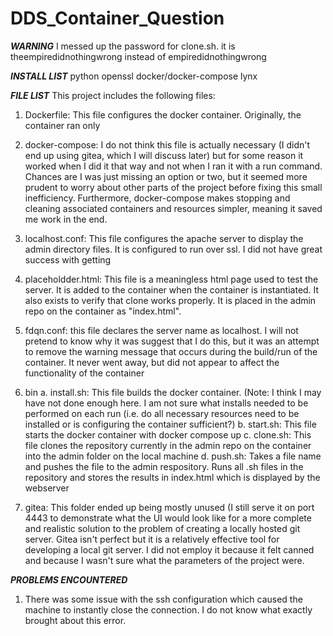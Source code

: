# DDS_Container_Question
***WARNING*** I messed up the password for clone.sh. it is theempiredidnothingwrong instead of empiredidnothingwrong

***INSTALL LIST***
python
openssl
docker/docker-compose
lynx

***FILE LIST***
This project includes the following files:
1. Dockerfile: This file configures the docker container. Originally, the container ran only 
2. docker-compose: I do not think this file is actually necessary (I didn't end up using gitea, which I will discuss later) but for some reason it worked when I did it that way and not when I ran it with a run command. Chances are I was just missing an option or two, but it seemed more prudent to worry about other parts of the project before fixing this small inefficiency. Furthermore, docker-compose makes stopping and cleaning associated containers and resources simpler, meaning it saved me work in the end.
3. localhost.conf: This file configures the apache server to display the admin directory files. It is configured to run over ssl. I did not have great success with getting 
4. placeholdder.html: This file is a meaningless html page used to test the server. It is added to the container when the container is instantiated. It also exists to verify that clone works properly. It is placed in the admin repo on the container as "index.html".
5. fdqn.conf: this file declares the server name as localhost. I will not pretend to know why it was suggest that I do this, but it was an attempt to remove the warning message that occurs during the build/run of the container. It never went away, but did not appear to affect the functionality of the container
6. bin
  a. install.sh: This file builds the docker container. (Note: I think I may have not done enough here. I am not sure what installs needed to be performed on each run (i.e. do all necessary resources need to be installed or is configuring the container sufficient?)
  b. start.sh: This file starts the docker container with docker compose up
c. clone.sh: This file clones the repository currently in the admin repo on the container into the admin folder on the local machine
d. push.sh: Takes a file name and pushes the file to the admin respository. Runs all .sh files in the repository and stores the results in index.html which is displayed by the webserver

7. gitea: This folder ended up being mostly unused (I still serve it on port 4443 to demonstrate what the UI would look like for a more complete and realistic solution to the problem of creating a locally hosted git server. Gitea isn't perfect but it is a relatively effective tool for developing a local git server. I did not employ it because it felt canned and because I wasn't sure what the parameters of the project were.

***PROBLEMS ENCOUNTERED***
1. There was some issue with the ssh configuration which caused the machine to instantly close the connection. I do not know what exactly brought about this error.


